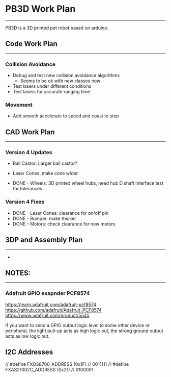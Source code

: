 # PB3D Work Plan
-----------------------------------------------------------
PB3D is a 3D printed pet robot based on arduino.

## Code Work Plan
-----------------------------------------------------------

### Collision Avoidance
- Debug and test new collision avoidance algorithms
    - Seems to be ok with new classes now
- Test lasers under different conditions
- Test lasers for accurate ranging time

### Movement
- Add smooth accelerate to speed and coast to stop

## CAD Work Plan
-----------------------------------------------------------

### Version 4 Updates
- Ball Castor: Larger ball castor?
- Laser Cones: make cone wider

- DONE - Wheels: 3D printed wheel hubs, need hub D shaft interface test for tolerances

### Version 4 Fixes
- DONE - Laser Cones: clearance for on/off pin
- DONE - Bumper: make thicker
- DONE - Motors: check clearance for new motors

## 3DP and Assembly Plan
-----------------------------------------------------------
- 

## NOTES:
-----------------------------------------------------------

### Adafruit GPIO exapnder PCF8574
https://learn.adafruit.com/adafruit-pcf8574
https://github.com/adafruit/Adafruit_PCF8574
https://www.adafruit.com/product/5545

If you want to send a GPIO output logic level to some other device or peripheral, the light pull-up acts as high logic out, the strong ground output acts as low logic out.

## I2C Addresses
// #define FXOS8700_ADDRESS (0x1F) // 0011111
// #define FXAS21002C_ADDRESS (0x21) // 0100001


